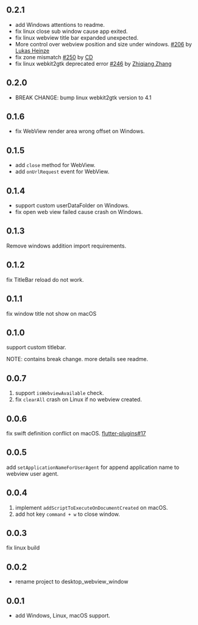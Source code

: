 ## 0.2.1

* add Windows attentions to readme.
* fix linux close sub window cause app exited.
* fix linux webview title bar expanded unexpected.
* More control over webview position and size under windows. [#206](https://github.com/MixinNetwork/flutter-plugins/pull/206) by [Lukas Heinze](https://github.com/Iri-Hor)
* fix zone mismatch [#250](https://github.com/MixinNetwork/flutter-plugins/pull/250) by [CD](https://github.com/459217974)
* fix linux webkit2gtk deprecated error [#246](https://github.com/MixinNetwork/flutter-plugins/pull/246) by [Zhiqiang Zhang](https://github.com/zhangzqs)

## 0.2.0

* BREAK CHANGE: bump linux webkit2gtk version to 4.1

## 0.1.6

* fix WebView render area wrong offset on Windows.

## 0.1.5

* add `close` method for WebView.
* add `onUrlRequest` event for WebView.

## 0.1.4

* support custom userDataFolder on Windows.
* fix open web view failed cause crash on Windows.

## 0.1.3

Remove windows addition import requirements.

## 0.1.2

fix TitleBar reload do not work.

## 0.1.1

fix window title not show on macOS

## 0.1.0

support custom titlebar.

NOTE: contains break change. more details see readme.

## 0.0.7

1. support `isWebviewAvailable` check.
2. fix `clearAll` crash on Linux if no webview created.

## 0.0.6

fix swift definition conflict on macOS.  [flutter-plugins#17](https://github.com/MixinNetwork/flutter-plugins/issues/17)

## 0.0.5

add `setApplicationNameForUserAgent` for append application name to webview user agent.

## 0.0.4

1. implement `addScriptToExecuteOnDocumentCreated` on macOS.
2. add hot key `command + w` to close window.

## 0.0.3

fix linux build

## 0.0.2

* rename project to desktop_webview_window

## 0.0.1

* add Windows, Linux, macOS support.
